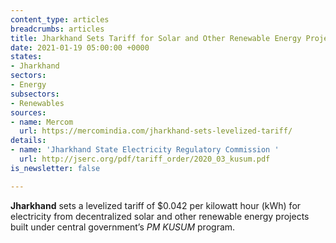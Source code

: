 ```yaml
---
content_type: articles
breadcrumbs: articles
title: Jharkhand Sets Tariff for Solar and Other Renewable Energy Projects
date: 2021-01-19 05:00:00 +0000
states:
- Jharkhand
sectors:
- Energy
subsectors:
- Renewables
sources:
- name: Mercom
  url: https://mercomindia.com/jharkhand-sets-levelized-tariff/
details:
- name: 'Jharkhand State Electricity Regulatory Commission '
  url: http://jserc.org/pdf/tariff_order/2020_03_kusum.pdf
is_newsletter: false

---
```

**Jharkhand** sets a levelized tariff of $0.042 per kilowatt hour (kWh) for electricity from decentralized solar and other renewable energy projects built under central government’s _PM KUSUM_ program.
